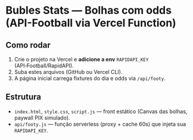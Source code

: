 # Bubles Stats — Bolhas com odds (API-Football via Vercel Function)

## Como rodar
1. Crie o projeto na Vercel e **adicione a env** `RAPIDAPI_KEY` (API‑Football/RapidAPI).
2. Suba estes arquivos (GitHub ou Vercel CLI).
3. A página inicial carrega fixtures do dia e odds via `/api/footy`.

## Estrutura
- `index.html`, `style.css`, `script.js` — front estático (Canvas das bolhas, paywall PIX simulado).
- `api/footy.js` — função serverless (proxy + cache 60s) que injeta sua `RAPIDAPI_KEY`.
